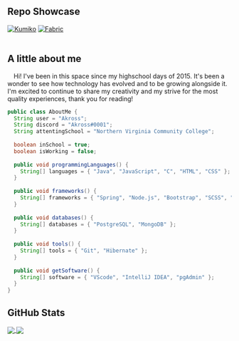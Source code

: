 ## Repo Showcase
[![Kumiko](https://github-readme-stats-akr0ss.vercel.app/api/pin/?username=akr0ss&repo=kumiko-discord-bot&bg_color=1B1D23&title_color=FFFFFF&text_color=AAAAAA&icon_color=D68881&border_color=1B1D23)](https://github.com/akr0ss/kumiko-discord-bot)
[![Fabric](https://github-readme-stats-akr0ss.vercel.app/api/pin/?username=akr0ss&repo=fabric_dawn-hud&bg_color=1B1D23&title_color=FFFFFF&text_color=AAAAAA&icon_color=D68881&border_color=1B1D23)](https://github.com/akr0ss/fabric_dawn-hud)
<br></br>
## A little about me
<p> &ensp;&ensp;Hi! I've been in this space since my highschool days of 2015. It's been a wonder to see how technology has evolved and to be growing alongside it. I'm excited to continue to share my creativity and my strive for the most quality experiences, thank you for reading!
</p>

```java
public class AboutMe {
  String user = "Akross";
  String discord = "Akross#0001";
  String attentingSchool = "Northern Virginia Community College";
  
  boolean inSchool = true;
  boolean isWorking = false;
  
  public void programmingLanguages() {
    String[] languages = { "Java", "JavaScript", "C", "HTML", "CSS" };
  }
  
  public void frameworks() {
    String[] frameworks = { "Spring", "Node.js", "Bootstrap", "SCSS", "React" };
  }
  
  public void databases() {
    String[] databases = { "PostgreSQL", "MongoDB" };
  }
  
  public void tools() {
    String[] tools = { "Git", "Hibernate" };
  }
  
  public void getSoftware() {
    String[] software = { "VScode", "IntelliJ IDEA", "pgAdmin" };
  }
}
```

## GitHub Stats
<a href="https://github.com/akr0ss">
  <img align="center" src="https://github-readme-stats-akr0ss.vercel.app/api?username=akr0ss&count_private=true&hide=stars&show_icons=true&bg_color=1B1D23&title_color=FFFFFF&text_color=AAAAAA&icon_color=D68881&border_color=1B1D23&card_width=400"/>
</a>
<a href="https://github.com/akr0ss">
  <img align="center" src="https://github-readme-stats-akr0ss.vercel.app/api/top-langs/?username=akr0ss&layout=compact&bg_color=1B1D23&title_color=FFFFFF&text_color=AAAAAA&icon_color=D68881&border_color=1B1D23"/>
</a>
